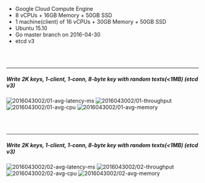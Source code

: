 

- Google Cloud Compute Engine
- 8 vCPUs + 16GB Memory + 50GB SSD
- 1 machine(client) of 16 vCPUs + 30GB Memory + 50GB SSD
- Ubuntu 15.10
- Go master branch on 2016-04-30
- etcd v3



<br><br><hr>
##### Write 2K keys, 1-client, 1-conn, 8-byte key with random texts(<1MB) (etcd v3)

<img src="https://storage.googleapis.com/dbtester-results/2016043002/01-avg-latency-ms.png" alt="2016043002/01-avg-latency-ms">

<img src="https://storage.googleapis.com/dbtester-results/2016043002/01-throughput.png" alt="2016043002/01-throughput">

<img src="https://storage.googleapis.com/dbtester-results/2016043002/01-avg-cpu.png" alt="2016043002/01-avg-cpu">

<img src="https://storage.googleapis.com/dbtester-results/2016043002/01-avg-memory.png" alt="2016043002/01-avg-memory">



<br><br><hr>
##### Write 2K keys, 1-client, 1-conn, 8-byte key with random texts(<1MB) (etcd v3)

<img src="https://storage.googleapis.com/dbtester-results/2016043002/02-avg-latency-ms.png" alt="2016043002/02-avg-latency-ms">

<img src="https://storage.googleapis.com/dbtester-results/2016043002/02-throughput.png" alt="2016043002/02-throughput">

<img src="https://storage.googleapis.com/dbtester-results/2016043002/02-avg-cpu.png" alt="2016043002/02-avg-cpu">

<img src="https://storage.googleapis.com/dbtester-results/2016043002/02-avg-memory.png" alt="2016043002/02-avg-memory">



